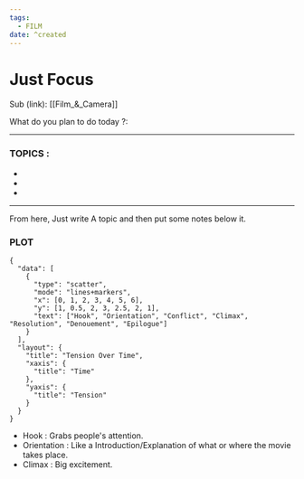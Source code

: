 ```yaml
---
tags:
  - FILM
date: ^created
---
```

# Just Focus

Sub (link): [[Film_&_Camera]]

What do you plan to do today ?: 

---
### TOPICS : 
* 
* 
* 
---
From here, Just write A topic and then put some notes below it. 


### PLOT 
```plotly
{
  "data": [
    {
      "type": "scatter",
      "mode": "lines+markers",
      "x": [0, 1, 2, 3, 4, 5, 6],
      "y": [1, 0.5, 2, 3, 2.5, 2, 1],
      "text": ["Hook", "Orientation", "Conflict", "Climax", "Resolution", "Denouement", "Epilogue"]
    }
  ],
  "layout": {
    "title": "Tension Over Time",
    "xaxis": {
      "title": "Time"
    },
    "yaxis": {
      "title": "Tension"
    }
  }
}

```

- Hook : Grabs people's attention.
- Orientation : Like a Introduction/Explanation of what or where the movie takes place. 
- Climax : Big excitement. 
